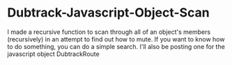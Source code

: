 # Dubtrack-Javascript-Object-Scan
I made a recursive function to scan through all of an object's members (recursively) in an attempt to find out how to mute. If you want to know how to do something, you can do a simple search. I'll also be posting one for the javascript object DubtrackRoute

